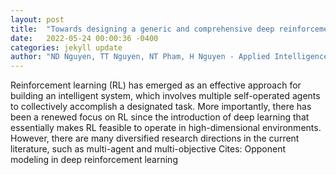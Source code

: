```yaml
---
layout: post
title:  "Towards designing a generic and comprehensive deep reinforcement learning framework"
date:   2022-05-24 00:00:36 -0400
categories: jekyll update
author: "ND Nguyen, TT Nguyen, NT Pham, H Nguyen - Applied Intelligence, 2022"
---
```

Reinforcement learning (RL) has emerged as an effective approach for building an intelligent system, which involves multiple self-operated agents to collectively accomplish a designated task. More importantly, there has been a renewed focus on RL since the introduction of deep learning that essentially makes RL feasible to operate in high-dimensional environments. However, there are many diversified research directions in the current literature, such as multi-agent and multi-objective  Cites: Opponent modeling in deep reinforcement learning